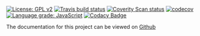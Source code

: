 [![License: GPL v2](https://img.shields.io/badge/License-GPL%20v2-blue.svg)](https://www.gnu.org/licenses/old-licenses/gpl-2.0.en.html)
[![Travis build status](https://travis-ci.org/mark-kendall/torc.svg?branch=master)](https://travis-ci.org/mark-kendall/torc)
[![Coverity Scan status](https://img.shields.io/coverity/scan/15519.svg)](https://scan.coverity.com/projects/mark-kendall-torc)
[![codecov](https://codecov.io/gh/mark-kendall/torc/branch/master/graph/badge.svg)](https://codecov.io/gh/mark-kendall/torc)
[![Language grade: JavaScript](https://img.shields.io/lgtm/grade/javascript/g/mark-kendall/torc.svg?logo=lgtm&logoWidth=18)](https://lgtm.com/projects/g/mark-kendall/torc/context:javascript)
[![Codacy Badge](https://api.codacy.com/project/badge/Grade/b20ffb829f624ddc8627675b931af220)](https://www.codacy.com/app/mark-kendall/torc?utm_source=github.com&amp;utm_medium=referral&amp;utm_content=mark-kendall/torc&amp;utm_campaign=Badge_Grade)

The documentation for this project can be viewed on [Github](https://mark-kendall.github.io)
